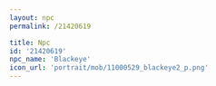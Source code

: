 ```yaml
---
layout: npc
permalink: /21420619

title: Npc
id: '21420619'
npc_name: 'Blackeye'
icon_url: 'portrait/mob/11000529_blackeye2_p.png'
---
```

